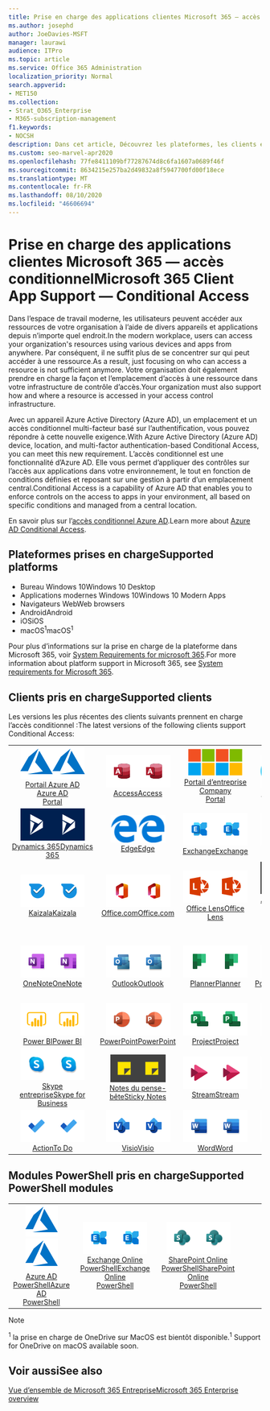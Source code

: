 ```yaml
---
title: Prise en charge des applications clientes Microsoft 365 — accès conditionnel
ms.author: josephd
author: JoeDavies-MSFT
manager: laurawi
audience: ITPro
ms.topic: article
ms.service: Office 365 Administration
localization_priority: Normal
search.appverid:
- MET150
ms.collection:
- Strat_O365_Enterprise
- M365-subscription-management
f1.keywords:
- NOCSH
description: Dans cet article, Découvrez les plateformes, les clients et les modules PowerShell qui prennent en charge l’accès conditionnel pour Microsoft 365.
ms.custom: seo-marvel-apr2020
ms.openlocfilehash: 77fe8411109bf77287674d8c6fa1607a0689f46f
ms.sourcegitcommit: 8634215e257ba2d49832a8f5947700fd00f18ece
ms.translationtype: MT
ms.contentlocale: fr-FR
ms.lasthandoff: 08/10/2020
ms.locfileid: "46606694"
---
```

# <a name="microsoft-365-client-app-support--conditional-access"></a><span data-ttu-id="524ad-103">Prise en charge des applications clientes Microsoft 365 — accès conditionnel</span><span class="sxs-lookup"><span data-stu-id="524ad-103">Microsoft 365 Client App Support — Conditional Access</span></span>

<span data-ttu-id="524ad-104">Dans l’espace de travail moderne, les utilisateurs peuvent accéder aux ressources de votre organisation à l’aide de divers appareils et applications depuis n’importe quel endroit.</span><span class="sxs-lookup"><span data-stu-id="524ad-104">In the modern workplace, users can access your organization's resources using various devices and apps from anywhere.</span></span> <span data-ttu-id="524ad-105">Par conséquent, il ne suffit plus de se concentrer sur qui peut accéder à une ressource.</span><span class="sxs-lookup"><span data-stu-id="524ad-105">As a result, just focusing on who can access a resource is not sufficient anymore.</span></span> <span data-ttu-id="524ad-106">Votre organisation doit également prendre en charge la façon et l’emplacement d’accès à une ressource dans votre infrastructure de contrôle d’accès.</span><span class="sxs-lookup"><span data-stu-id="524ad-106">Your organization must also support how and where a resource is accessed in your access control infrastructure.</span></span>

<span data-ttu-id="524ad-107">Avec un appareil Azure Active Directory (Azure AD), un emplacement et un accès conditionnel multi-facteur basé sur l’authentification, vous pouvez répondre à cette nouvelle exigence.</span><span class="sxs-lookup"><span data-stu-id="524ad-107">With Azure Active Directory (Azure AD) device, location, and multi-factor authentication-based Conditional Access, you can meet this new requirement.</span></span> <span data-ttu-id="524ad-108">L’accès conditionnel est une fonctionnalité d’Azure AD. Elle vous permet d’appliquer des contrôles sur l’accès aux applications dans votre environnement, le tout en fonction de conditions définies et reposant sur une gestion à partir d’un emplacement central.</span><span class="sxs-lookup"><span data-stu-id="524ad-108">Conditional Access is a capability of Azure AD that enables you to enforce controls on the access to apps in your environment, all based on specific conditions and managed from a central location.</span></span>

<span data-ttu-id="524ad-109">En savoir plus sur l’[accès conditionnel Azure AD](https://docs.microsoft.com/azure/active-directory/conditional-access/).</span><span class="sxs-lookup"><span data-stu-id="524ad-109">Learn more about [Azure AD Conditional Access](https://docs.microsoft.com/azure/active-directory/conditional-access/).</span></span>

## <a name="supported-platforms"></a><span data-ttu-id="524ad-110">Plateformes prises en charge</span><span class="sxs-lookup"><span data-stu-id="524ad-110">Supported platforms</span></span>

 - <span data-ttu-id="524ad-111">Bureau Windows 10</span><span class="sxs-lookup"><span data-stu-id="524ad-111">Windows 10 Desktop</span></span>
 - <span data-ttu-id="524ad-112">Applications modernes Windows 10</span><span class="sxs-lookup"><span data-stu-id="524ad-112">Windows 10 Modern Apps</span></span>
 - <span data-ttu-id="524ad-113">Navigateurs Web</span><span class="sxs-lookup"><span data-stu-id="524ad-113">Web browsers</span></span>
 - <span data-ttu-id="524ad-114">Android</span><span class="sxs-lookup"><span data-stu-id="524ad-114">Android</span></span>
 - <span data-ttu-id="524ad-115">iOS</span><span class="sxs-lookup"><span data-stu-id="524ad-115">iOS</span></span>
 - <span data-ttu-id="524ad-116">macOS<sup>1</sup></span><span class="sxs-lookup"><span data-stu-id="524ad-116">macOS<sup>1</sup></span></span>

<span data-ttu-id="524ad-117">Pour plus d’informations sur la prise en charge de la plateforme dans Microsoft 365, voir [System Requirements for microsoft 365](https://products.office.com/office-system-requirements).</span><span class="sxs-lookup"><span data-stu-id="524ad-117">For more information about platform support in Microsoft 365, see [System requirements for Microsoft 365](https://products.office.com/office-system-requirements).</span></span>

## <a name="supported-clients"></a><span data-ttu-id="524ad-118">Clients pris en charge</span><span class="sxs-lookup"><span data-stu-id="524ad-118">Supported clients</span></span>

<span data-ttu-id="524ad-119">Les versions les plus récentes des clients suivants prennent en charge l’accès conditionnel :</span><span class="sxs-lookup"><span data-stu-id="524ad-119">The latest versions of the following clients support Conditional Access:</span></span>

| | | | | | |
|:---:|:---:|:---:|:---:|:---:|:---:|
| <span data-ttu-id="524ad-120">![Icône Azure](media/o365-azure-64x64.png)</span><span class="sxs-lookup"><span data-stu-id="524ad-120">![Azure icon](media/o365-azure-64x64.png)</span></span> <br> [<span data-ttu-id="524ad-121">Portail Azure AD <br></span><span class="sxs-lookup"><span data-stu-id="524ad-121">Azure AD <br> Portal </span></span>](https://azure.microsoft.com/features/azure-portal/) | <span data-ttu-id="524ad-122">![Icône Access](media/o365-access-64x64.png)</span><span class="sxs-lookup"><span data-stu-id="524ad-122">![Access icon](media/o365-access-64x64.png)</span></span> <br> [<span data-ttu-id="524ad-123">Access</span><span class="sxs-lookup"><span data-stu-id="524ad-123">Access</span></span>](https://products.office.com/access) | <span data-ttu-id="524ad-124">![Icône portail d’entreprise](media/o365-microsoft-64x64.png)</span><span class="sxs-lookup"><span data-stu-id="524ad-124">![Company portal icon](media/o365-microsoft-64x64.png)</span></span> <br> [<span data-ttu-id="524ad-125">Portail d’entreprise <br></span><span class="sxs-lookup"><span data-stu-id="524ad-125">Company <br> Portal </span></span>](https://docs.microsoft.com/intune-user-help/sign-in-to-the-company-portal)  | <span data-ttu-id="524ad-126">![Icône Cortana](media/o365-cortana-64x64.png)</span><span class="sxs-lookup"><span data-stu-id="524ad-126">![Cortana icon](media/o365-cortana-64x64.png)</span></span> <br> [<span data-ttu-id="524ad-127">Auxquelles</span><span class="sxs-lookup"><span data-stu-id="524ad-127">Cortana</span></span>](https://www.microsoft.com/cortana) | <span data-ttu-id="524ad-128">![Icône Delve](media/o365-delve-64x64.png)</span><span class="sxs-lookup"><span data-stu-id="524ad-128">![Delve icon](media/o365-delve-64x64.png)</span></span> <br> [<span data-ttu-id="524ad-129">Delve</span><span class="sxs-lookup"><span data-stu-id="524ad-129">Delve</span></span>](https://products.office.com/business/intelligent-search) 
| <span data-ttu-id="524ad-130">![Icône Dynamics 365](media/o365-dynamics365-64x64.png)</span><span class="sxs-lookup"><span data-stu-id="524ad-130">![Dynamics 365 icon](media/o365-dynamics365-64x64.png)</span></span> <br> [<span data-ttu-id="524ad-131">Dynamics 365</span><span class="sxs-lookup"><span data-stu-id="524ad-131">Dynamics 365</span></span>](https://dynamics.microsoft.com) | <span data-ttu-id="524ad-132">![Icône de serveur Edge](media/o365-edge-64x64.png)</span><span class="sxs-lookup"><span data-stu-id="524ad-132">![Edge icon](media/o365-edge-64x64.png)</span></span> <br> [<span data-ttu-id="524ad-133">Edge</span><span class="sxs-lookup"><span data-stu-id="524ad-133">Edge</span></span>](https://www.microsoft.com/windows/microsoft-edge) | <span data-ttu-id="524ad-134">![Icône Exchange](media/o365-exchange-64x64.png)</span><span class="sxs-lookup"><span data-stu-id="524ad-134">![Exchange icon](media/o365-exchange-64x64.png)</span></span> <br> [<span data-ttu-id="524ad-135">Exchange</span><span class="sxs-lookup"><span data-stu-id="524ad-135">Exchange</span></span>](https://products.office.com/exchange/exchange-online) | <span data-ttu-id="524ad-136">![Icône Excel](media/o365-excel-64x64.png)</span><span class="sxs-lookup"><span data-stu-id="524ad-136">![Excel icon](media/o365-excel-64x64.png)</span></span> <br> [<span data-ttu-id="524ad-137">Excel</span><span class="sxs-lookup"><span data-stu-id="524ad-137">Excel</span></span>](https://products.office.com/excel) | <span data-ttu-id="524ad-138">![Icône Forms](media/o365-forms-64x64.png)</span><span class="sxs-lookup"><span data-stu-id="524ad-138">![Forms icon](media/o365-forms-64x64.png)</span></span> <br> [<span data-ttu-id="524ad-139">Forms</span><span class="sxs-lookup"><span data-stu-id="524ad-139">Forms</span></span>](https://flow.microsoft.com/connectors/shared_microsoftforms/microsoft-forms/) 
| <span data-ttu-id="524ad-140">![Icône Kaizala](media/o365-kaizala-64x64.png)</span><span class="sxs-lookup"><span data-stu-id="524ad-140">![Kaizala icon](media/o365-kaizala-64x64.png)</span></span> <br> [<span data-ttu-id="524ad-141">Kaizala</span><span class="sxs-lookup"><span data-stu-id="524ad-141">Kaizala</span></span>](https://products.office.com/en/business/microsoft-kaizala) | <span data-ttu-id="524ad-142">![Icône Office.com](media/o365-office-64x64.png)</span><span class="sxs-lookup"><span data-stu-id="524ad-142">![Office.com icon](media/o365-office-64x64.png)</span></span> <br> [<span data-ttu-id="524ad-143">Office.com</span><span class="sxs-lookup"><span data-stu-id="524ad-143">Office.com</span></span>](https://www.office.com/) | <span data-ttu-id="524ad-144">![Icône de l’objectif](media/o365-lens-64x64.png)</span><span class="sxs-lookup"><span data-stu-id="524ad-144">![Lens icon](media/o365-lens-64x64.png)</span></span> <br> [<span data-ttu-id="524ad-145">Office Lens</span><span class="sxs-lookup"><span data-stu-id="524ad-145">Office Lens</span></span>](https://www.microsoft.com/p/office-lens/9wzdncrfj3t8?activetab=pivot%3Aoverviewtab) | <span data-ttu-id="524ad-146">![Icône d’administrateur Office 365](media/o365-o365admin-64x64.png)</span><span class="sxs-lookup"><span data-stu-id="524ad-146">![Office 365 Admin icon](media/o365-o365admin-64x64.png)</span></span> <br> [<span data-ttu-id="524ad-147">Administrateur 365 Microsoft <br></span><span class="sxs-lookup"><span data-stu-id="524ad-147">Microsoft 365 <br> Admin</span></span>](https://products.office.com/business/manage-office-365-admin-app) | <span data-ttu-id="524ad-148">![Icône OneDrive entreprise](media/o365-OneDrive-64x64.png)</span><span class="sxs-lookup"><span data-stu-id="524ad-148">![OneDrive for Business icon](media/o365-OneDrive-64x64.png)</span></span> <br> [<span data-ttu-id="524ad-149">OneDrive<sup>1</sup></span><span class="sxs-lookup"><span data-stu-id="524ad-149">OneDrive<sup>1</sup></span></span>](https://products.office.com/onedrive-for-business/online-cloud-storage) 
| <span data-ttu-id="524ad-150">![Icône OneNote](media/o365-OneNote-64x64.png)</span><span class="sxs-lookup"><span data-stu-id="524ad-150">![OneNote icon](media/o365-OneNote-64x64.png)</span></span> <br> [<span data-ttu-id="524ad-151">OneNote</span><span class="sxs-lookup"><span data-stu-id="524ad-151">OneNote</span></span>](https://products.office.com/onenote) | <span data-ttu-id="524ad-152">![Icône Outlook](media/o365-outlook-64x64.png)</span><span class="sxs-lookup"><span data-stu-id="524ad-152">![Outlook icon](media/o365-outlook-64x64.png)</span></span> <br> [<span data-ttu-id="524ad-153">Outlook</span><span class="sxs-lookup"><span data-stu-id="524ad-153">Outlook</span></span>](https://products.office.com/outlook) | <span data-ttu-id="524ad-154">![Icône planificateur](media/o365-planner-64x64.png)</span><span class="sxs-lookup"><span data-stu-id="524ad-154">![Planner icon](media/o365-planner-64x64.png)</span></span> <br> [<span data-ttu-id="524ad-155">Planner</span><span class="sxs-lookup"><span data-stu-id="524ad-155">Planner</span></span>](https://products.office.com/business/task-management-software) | <span data-ttu-id="524ad-156">![Icône PowerApp](media/o365-powerapps-64x64.png)</span><span class="sxs-lookup"><span data-stu-id="524ad-156">![PowerApps icon](media/o365-powerapps-64x64.png)</span></span> <br> [<span data-ttu-id="524ad-157">PowerApps</span><span class="sxs-lookup"><span data-stu-id="524ad-157">PowerApps</span></span>](https://powerapps.microsoft.com) | <span data-ttu-id="524ad-158">![Icône de mise en marche automatique](media/o365-flow-64x64.png)</span><span class="sxs-lookup"><span data-stu-id="524ad-158">![Power Automate icon](media/o365-flow-64x64.png)</span></span> <br> [<span data-ttu-id="524ad-159">Automate d’alimentation <br></span><span class="sxs-lookup"><span data-stu-id="524ad-159">Power <br> Automate</span></span>](https://flow.microsoft.com)
| <span data-ttu-id="524ad-160">![Icône PowerBI](media/o365-powerbi-64x64.png)</span><span class="sxs-lookup"><span data-stu-id="524ad-160">![PowerBI icon](media/o365-powerbi-64x64.png)</span></span> <br> [<span data-ttu-id="524ad-161">Power BI</span><span class="sxs-lookup"><span data-stu-id="524ad-161">Power BI</span></span>](https://powerbi.microsoft.com) | <span data-ttu-id="524ad-162">![Icône PowerPoint](media/o365-powerpoint-64x64.png)</span><span class="sxs-lookup"><span data-stu-id="524ad-162">![PowerPoint icon](media/o365-powerpoint-64x64.png)</span></span> <br> [<span data-ttu-id="524ad-163">PowerPoint</span><span class="sxs-lookup"><span data-stu-id="524ad-163">PowerPoint</span></span>](https://products.office.com/powerpoint) | <span data-ttu-id="524ad-164">![Icône Project](media/o365-project-64x64.png)</span><span class="sxs-lookup"><span data-stu-id="524ad-164">![Project icon](media/o365-project-64x64.png)</span></span> <br> [<span data-ttu-id="524ad-165">Project</span><span class="sxs-lookup"><span data-stu-id="524ad-165">Project</span></span>](https://products.office.com/project) | <span data-ttu-id="524ad-166">![Icône Publisher](media/o365-publisher-64x64.png)</span><span class="sxs-lookup"><span data-stu-id="524ad-166">![Publisher icon](media/o365-publisher-64x64.png)</span></span> <br> [<span data-ttu-id="524ad-167">Publisher</span><span class="sxs-lookup"><span data-stu-id="524ad-167">Publisher</span></span>](https://products.office.com/publisher) | <span data-ttu-id="524ad-168">![Icône de SharePoint](media/o365-sharepoint-64x64.png)</span><span class="sxs-lookup"><span data-stu-id="524ad-168">![SharePoint icon](media/o365-sharepoint-64x64.png)</span></span> <br> [<span data-ttu-id="524ad-169">SharePoint</span><span class="sxs-lookup"><span data-stu-id="524ad-169">Sharepoint</span></span>](https://products.office.com/sharepoint) 
| <span data-ttu-id="524ad-170">![Icône Skype Entreprise](media/o365-skypeforbusiness-64x64.png)</span><span class="sxs-lookup"><span data-stu-id="524ad-170">![Skype for Business icon](media/o365-skypeforbusiness-64x64.png)</span></span> <br> [<span data-ttu-id="524ad-171">Skype <br> entreprise</span><span class="sxs-lookup"><span data-stu-id="524ad-171">Skype for <br> Business</span></span>](https://www.skype.com/business/) | <span data-ttu-id="524ad-172">![Icône de pense-bête](media/o365-stickynotes-64x64.png)</span><span class="sxs-lookup"><span data-stu-id="524ad-172">![Sticky Notes icon](media/o365-stickynotes-64x64.png)</span></span> <br> [<span data-ttu-id="524ad-173">Notes du pense-bête</span><span class="sxs-lookup"><span data-stu-id="524ad-173">Sticky Notes</span></span>](https://www.microsoft.com/p/microsoft-sticky-notes/9nblggh4qghw) | <span data-ttu-id="524ad-174">![Icône Stream](media/o365-stream-64x64.png)</span><span class="sxs-lookup"><span data-stu-id="524ad-174">![Stream icon](media/o365-stream-64x64.png)</span></span> <br> [<span data-ttu-id="524ad-175">Stream</span><span class="sxs-lookup"><span data-stu-id="524ad-175">Stream</span></span>](https://stream.microsoft.com) | <span data-ttu-id="524ad-176">![Icône Sway](media/o365-sway-64x64.png)</span><span class="sxs-lookup"><span data-stu-id="524ad-176">![Sway icon](media/o365-sway-64x64.png)</span></span> <br> [<span data-ttu-id="524ad-177">Sway</span><span class="sxs-lookup"><span data-stu-id="524ad-177">Sway</span></span>](https://sway.com) | <span data-ttu-id="524ad-178">![Icône Teams](media/o365-teams-64x64.png)</span><span class="sxs-lookup"><span data-stu-id="524ad-178">![Teams icon](media/o365-teams-64x64.png)</span></span> <br> [<span data-ttu-id="524ad-179">Teams</span><span class="sxs-lookup"><span data-stu-id="524ad-179">Teams</span></span>](https://products.office.com/microsoft-teams/group-chat-software) 
| <span data-ttu-id="524ad-180">![Icône action](media/o365-todo-64x64.png)</span><span class="sxs-lookup"><span data-stu-id="524ad-180">![To Do icon](media/o365-todo-64x64.png)</span></span> <br> [<span data-ttu-id="524ad-181">Action</span><span class="sxs-lookup"><span data-stu-id="524ad-181">To Do</span></span>](https://todo.microsoft.com) | <span data-ttu-id="524ad-182">![Icône Visio](media/o365-visio-64x64.png)</span><span class="sxs-lookup"><span data-stu-id="524ad-182">![Visio icon](media/o365-visio-64x64.png)</span></span> <br> [<span data-ttu-id="524ad-183">Visio</span><span class="sxs-lookup"><span data-stu-id="524ad-183">Visio</span></span>](https://products.office.com/visio/flowchart-software) | <span data-ttu-id="524ad-184">![Icône Word](media/o365-word-64x64.png)</span><span class="sxs-lookup"><span data-stu-id="524ad-184">![Word icon](media/o365-word-64x64.png)</span></span> <br> [<span data-ttu-id="524ad-185">Word</span><span class="sxs-lookup"><span data-stu-id="524ad-185">Word</span></span>](https://products.office.com/word) | <span data-ttu-id="524ad-186">![Icône Yammer](media/o365-yammer-64x64.png)</span><span class="sxs-lookup"><span data-stu-id="524ad-186">![Yammer icon](media/o365-yammer-64x64.png)</span></span> <br> [<span data-ttu-id="524ad-187">Yammer</span><span class="sxs-lookup"><span data-stu-id="524ad-187">Yammer</span></span>](https://products.office.com/yammer/yammer-overview)

## <a name="supported-powershell-modules"></a><span data-ttu-id="524ad-188">Modules PowerShell pris en charge</span><span class="sxs-lookup"><span data-stu-id="524ad-188">Supported PowerShell modules</span></span>

| | | | | | |
|:---:|:---:|:---:|:---:|:---:|:---:|
| <span data-ttu-id="524ad-189">![Icône Azure](media/o365-azure-64x64.png)</span><span class="sxs-lookup"><span data-stu-id="524ad-189">![Azure icon](media/o365-azure-64x64.png)</span></span> <br> [<span data-ttu-id="524ad-190">Azure AD <br> PowerShell</span><span class="sxs-lookup"><span data-stu-id="524ad-190">Azure AD <br> PowerShell</span></span>](https://docs.microsoft.com/powershell/azure/active-directory/overview?view=azureadps-2.0) | <span data-ttu-id="524ad-191">![Icône Exchange](media/o365-exchange-64x64.png)</span><span class="sxs-lookup"><span data-stu-id="524ad-191">![Exchange icon](media/o365-exchange-64x64.png)</span></span> <br> [<span data-ttu-id="524ad-192">Exchange Online <br> PowerShell</span><span class="sxs-lookup"><span data-stu-id="524ad-192">Exchange Online <br> PowerShell</span></span>](https://docs.microsoft.com/powershell/exchange/exchange-online/exchange-online-powershell?view=exchange-ps) | <span data-ttu-id="524ad-193">![Icône de SharePoint](media/o365-sharepoint-64x64.png)</span><span class="sxs-lookup"><span data-stu-id="524ad-193">![SharePoint icon](media/o365-sharepoint-64x64.png)</span></span> <br> [<span data-ttu-id="524ad-194">SharePoint Online <br> PowerShell</span><span class="sxs-lookup"><span data-stu-id="524ad-194">SharePoint Online <br> PowerShell</span></span>](https://docs.microsoft.com/powershell/sharepoint/sharepoint-online/connect-sharepoint-online)

> [!NOTE]
> <span data-ttu-id="524ad-195"><sup>1</sup> la prise en charge de OneDrive sur MacOS est bientôt disponible.</span><span class="sxs-lookup"><span data-stu-id="524ad-195"><sup>1</sup> Support for OneDrive on macOS available soon.</span></span>

## <a name="see-also"></a><span data-ttu-id="524ad-196">Voir aussi</span><span class="sxs-lookup"><span data-stu-id="524ad-196">See also</span></span>

[<span data-ttu-id="524ad-197">Vue d’ensemble de Microsoft 365 Entreprise</span><span class="sxs-lookup"><span data-stu-id="524ad-197">Microsoft 365 Enterprise overview</span></span>](https://docs.microsoft.com/microsoft-365/enterprise/microsoft-365-overview)
